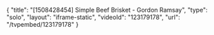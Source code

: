 {
    "title": "[1508428454] Simple Beef Brisket - Gordon Ramsay",
    "type": "solo",
    "layout": "iframe-static",
    "videoId": "123179178",
    "url": "\/tvpembed\/123179178"
}